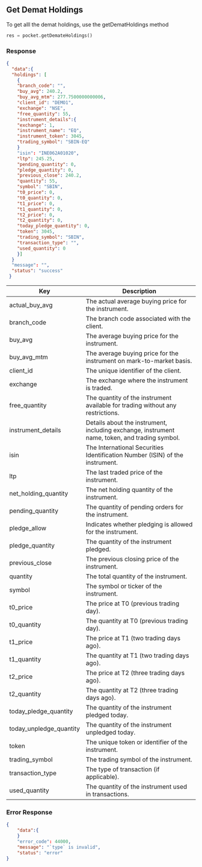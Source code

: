 ## Get Demat Holdings
To get alll the demat holdings, use the getDematHoldings method

```python
res = pocket.getDemateHoldings()
```

### Response
```json
{
  "data":{
  "holdings": [
    {
    "branch_code": "",
    "buy_avg": 240.2,
    "buy_avg_mtm": 277.7500000000006,
    "client_id": "DEMO1",
    "exchange": "NSE",
    "free_quantity": 55,
    "instrument_details":{
    "exchange": 1,
    "instrument_name": "EQ",
    "instrument_token": 3045,
    "trading_symbol": "SBIN-EQ"
    }
    "isin": "INE062A01020",
    "ltp": 245.25,
    "pending_quantity": 0,
    "pledge_quantity": 0,
    "previous_close": 240.2,
    "quantity": 55,
    "symbol": "SBIN",
    "t0_price": 0,
    "t0_quantity": 0,
    "t1_price": 0,
    "t1_quantity": 0,
    "t2_price": 0,
    "t2_quantity": 0,
    "today_pledge_quantity": 0,
    "token": 3045,
    "trading_symbol": "SBIN",
    "transaction_type": "",
    "used_quantity": 0
    }]
  }
  "message": "",
  "status": "success"
 }
 ```

 | Key                     | Description                                                                                                                                         |
|-------------------------|-----------------------------------------------------------------------------------------------------------------------------------------------------|
| actual_buy_avg          | The actual average buying price for the instrument.                                                                                                 |
| branch_code             | The branch code associated with the client.                                                                                                         |
| buy_avg                 | The average buying price for the instrument.                                                                                                         |
| buy_avg_mtm             | The average buying price for the instrument on mark-to-market basis.                                                                                  |
| client_id               | The unique identifier of the client.                                                                                                                 |
| exchange                | The exchange where the instrument is traded.                                                                                                         |
| free_quantity           | The quantity of the instrument available for trading without any restrictions.                                                                       |
| instrument_details      | Details about the instrument, including exchange, instrument name, token, and trading symbol.                                                        |
| isin                    | The International Securities Identification Number (ISIN) of the instrument.                                                                          |
| ltp                     | The last traded price of the instrument.                                                                                                              |
| net_holding_quantity    | The net holding quantity of the instrument.                                                                                                           |
| pending_quantity        | The quantity of pending orders for the instrument.                                                                                                    |
| pledge_allow            | Indicates whether pledging is allowed for the instrument.                                                                                             |
| pledge_quantity         | The quantity of the instrument pledged.                                                                                                               |
| previous_close          | The previous closing price of the instrument.                                                                                                         |
| quantity                | The total quantity of the instrument.                                                                                                                 |
| symbol                  | The symbol or ticker of the instrument.                                                                                                               |
| t0_price                | The price at T0 (previous trading day).                                                                                                              |
| t0_quantity             | The quantity at T0 (previous trading day).                                                                                                           |
| t1_price                | The price at T1 (two trading days ago).                                                                                                              |
| t1_quantity             | The quantity at T1 (two trading days ago).                                                                                                           |
| t2_price                | The price at T2 (three trading days ago).                                                                                                            |
| t2_quantity             | The quantity at T2 (three trading days ago).                                                                                                         |
| today_pledge_quantity   | The quantity of the instrument pledged today.                                                                                                         |
| today_unpledge_quantity | The quantity of the instrument unpledged today.                                                                                                       |
| token                   | The unique token or identifier of the instrument.                                                                                                     |
| trading_symbol          | The trading symbol of the instrument.                                                                                                                 |
| transaction_type        | The type of transaction (if applicable).                                                                                                              |
| used_quantity           | The quantity of the instrument used in transactions.                                                                                                  |


### Error Response
```json
{
    "data":{
    }
    "error_code": 44000,
    "message": "`type` is invalid",
    "status": "error"
}
```